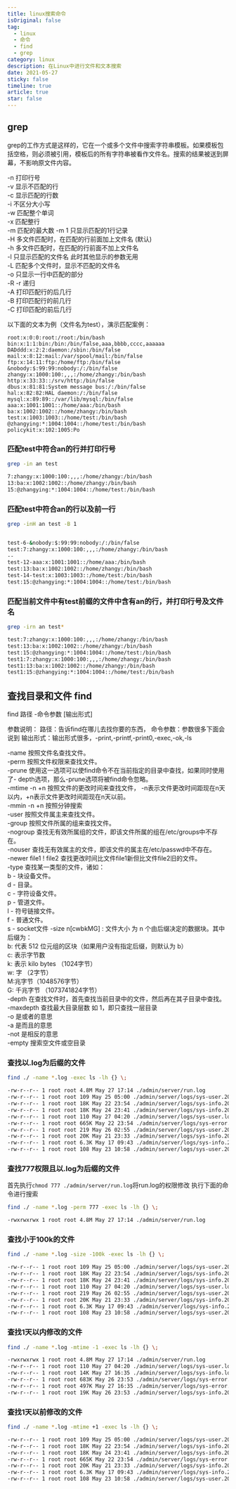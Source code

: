 ```yaml
---
title: linux搜索命令
isOriginal: false
tag:
  - linux
  - 命令
  - find
  - grep
category: linux
description: 在Linux中进行文件和文本搜索
date: 2021-05-27
sticky: false
timeline: true
article: true
star: false
---
```


## grep

grep的工作方式是这样的，它在一个或多个文件中搜索字符串模板。如果模板包括空格，则必须被引用，模板后的所有字符串被看作文件名。搜索的结果被送到屏幕，不影响原文件内容。

-n 打印行号  
-v 显示不匹配的行  
-c 显示匹配的行数  
-i 不区分大小写  
-w 匹配整个单词  
-x 匹配整行  
-m 匹配的最大数 -m 1 只显示匹配的1行记录  
-H 多文件匹配时，在匹配的行前面加上文件名 (默认)  
-h 多文件匹配时，在匹配的行前面不加上文件名  
-l 只显示匹配的文件名 此时其他显示的参数无用  
-L 匹配多个文件时，显示不匹配的文件名  
-o 只显示一行中匹配的部分  
-R -r 递归  
-A 打印匹配行的后几行  
-B 打印匹配行的前几行  
-C 打印匹配的前后几行  

以下面的文本为例（文件名为test），演示匹配案例：

```
root:x:0:0:root:/root:/bin/bash
bin:x:1:1:bin:/bin:/bin/false,aaa,bbbb,cccc,aaaaaa
DADddd:x:2:2:daemon:/sbin:/bin/false
mail:x:8:12:mail:/var/spool/mail:/bin/false
ftp:x:14:11:ftp:/home/ftp:/bin/false
&nobody:$:99:99:nobody:/:/bin/false
zhangy:x:1000:100:,,,:/home/zhangy:/bin/bash
http:x:33:33::/srv/http:/bin/false
dbus:x:81:81:System message bus:/:/bin/false
hal:x:82:82:HAL daemon:/:/bin/false
mysql:x:89:89::/var/lib/mysql:/bin/false
aaa:x:1001:1001::/home/aaa:/bin/bash
ba:x:1002:1002::/home/zhangy:/bin/bash
test:x:1003:1003::/home/test:/bin/bash
@zhangying:*:1004:1004::/home/test:/bin/bash
policykit:x:102:1005:Po
```

### 匹配test中符合an的行并打印行号

```sh
grep -in an test

7:zhangy:x:1000:100:,,,:/home/zhangy:/bin/bash
13:ba:x:1002:1002::/home/zhangy:/bin/bash
15:@zhangying:*:1004:1004::/home/test:/bin/bash
```


### 匹配test中符合an的行以及前一行

```sh
grep -inH an test -B 1


test-6-&nobody:$:99:99:nobody:/:/bin/false
test:7:zhangy:x:1000:100:,,,:/home/zhangy:/bin/bash
--
test-12-aaa:x:1001:1001::/home/aaa:/bin/bash
test:13:ba:x:1002:1002::/home/zhangy:/bin/bash
test-14-test:x:1003:1003::/home/test:/bin/bash
test:15:@zhangying:*:1004:1004::/home/test:/bin/bash
```

### 匹配当前文件中有test前缀的文件中含有an的行，并打印行号及文件名

```sh
grep -irn an test*

test:7:zhangy:x:1000:100:,,,:/home/zhangy:/bin/bash
test:13:ba:x:1002:1002::/home/zhangy:/bin/bash
test:15:@zhangying:*:1004:1004::/home/test:/bin/bash
test1:7:zhangy:x:1000:100:,,,:/home/zhangy:/bin/bash
test1:13:ba:x:1002:1002::/home/zhangy:/bin/bash
test1:15:@zhangying:*:1004:1004::/home/test:/bin/bash
```

## 查找目录和文件 find

find 路径 -命令参数 [输出形式]

参数说明：
路径：告诉find在哪儿去找你要的东西，
命令参数：参数很多下面会说到
输出形式：输出形式很多，-print,-printf,-print0,-exec,-ok,-ls

-name 按照文件名查找文件。  
-perm 按照文件权限来查找文件。  
-prune 使用这一选项可以使find命令不在当前指定的目录中查找，如果同时使用了- depth选项，那么-prune选项将被find命令忽略。  
-mtime -n +n 按照文件的更改时间来查找文件， -n表示文件更改时间距现在n天以内，+n表示文件更改时间距现在n天以前。  
-mmin -n +n 按照分钟搜索  
-user 按照文件属主来查找文件。  
-group 按照文件所属的组来查找文件。  
-nogroup 查找无有效所属组的文件，即该文件所属的组在/etc/groups中不存在。  
-nouser 查找无有效属主的文件，即该文件的属主在/etc/passwd中不存在。  
-newer file1 ! file2 查找更改时间比文件file1新但比文件file2旧的文件。  
-type 查找某一类型的文件，诸如：  
    b - 块设备文件。  
    d - 目录。  
    c - 字符设备文件。  
    p - 管道文件。  
    l - 符号链接文件。  
    f - 普通文件。  
    s - socket文件
-size n[cwbkMG] : 文件大小 为 n 个由后缀决定的数据块。其中后缀为：  
    b: 代表 512 位元组的区块（如果用户没有指定后缀，则默认为 b）  
    c: 表示字节数  
    k: 表示 kilo bytes （1024字节）  
    w: 字 （2字节）  
    M:兆字节（1048576字节）  
    G: 千兆字节 （1073741824字节）  
-depth 在查找文件时，首先查找当前目录中的文件，然后再在其子目录中查找。  
-maxdepth 查找最大目录层数 如 1，即只查找一层目录  
-o 是或者的意思  
-a 是而且的意思  
-not 是相反的意思  
-empty 搜索空文件或空目录  

### 查找以.log为后缀的文件

```sh
find ./ -name *.log -exec ls -lh {} \;

-rw-r--r-- 1 root root 4.8M May 27 17:14 ./admin/server/run.log
-rw-r--r-- 1 root root 109 May 25 05:00 ./admin/server/logs/sys-user.2021-05-25.log
-rw-r--r-- 1 root root 18K May 22 23:54 ./admin/server/logs/sys-info.2021-05-22.log
-rw-r--r-- 1 root root 18K May 24 23:41 ./admin/server/logs/sys-info.2021-05-24.log
-rw-r--r-- 1 root root 110 May 27 04:20 ./admin/server/logs/sys-user.log
-rw-r--r-- 1 root root 665K May 22 23:54 ./admin/server/logs/sys-error.2021-05-22.log
-rw-r--r-- 1 root root 219 May 26 02:55 ./admin/server/logs/sys-user.2021-05-26.log
-rw-r--r-- 1 root root 20K May 21 23:33 ./admin/server/logs/sys-info.2021-05-21.log
-rw-r--r-- 1 root root 6.3K May 17 09:43 ./admin/server/logs/sys-info.2021-05-17.log
-rw-r--r-- 1 root root 108 May 23 10:58 ./admin/server/logs/sys-user.2021-05-23.log
```

### 查找777权限且以.log为后缀的文件

首先执行`chmod 777 ./admin/server/run.log`将run.log的权限修改
执行下面的命令进行搜索

```sh
find ./ -name *.log -perm 777 -exec ls -lh {} \;

-rwxrwxrwx 1 root root 4.8M May 27 17:14 ./admin/server/run.log
```

### 查找小于100k的文件

```sh
find ./ -name *.log -size -100k -exec ls -lh {} \;

-rw-r--r-- 1 root root 109 May 25 05:00 ./admin/server/logs/sys-user.2021-05-25.log
-rw-r--r-- 1 root root 18K May 22 23:54 ./admin/server/logs/sys-info.2021-05-22.log
-rw-r--r-- 1 root root 18K May 24 23:41 ./admin/server/logs/sys-info.2021-05-24.log
-rw-r--r-- 1 root root 110 May 27 04:20 ./admin/server/logs/sys-user.log
-rw-r--r-- 1 root root 219 May 26 02:55 ./admin/server/logs/sys-user.2021-05-26.log
-rw-r--r-- 1 root root 20K May 21 23:33 ./admin/server/logs/sys-info.2021-05-21.log
-rw-r--r-- 1 root root 6.3K May 17 09:43 ./admin/server/logs/sys-info.2021-05-17.log
-rw-r--r-- 1 root root 108 May 23 10:58 ./admin/server/logs/sys-user.2021-05-23.log

```

### 查找1天以内修改的文件

```sh
find ./ -name *.log -mtime -1 -exec ls -lh {} \;

-rwxrwxrwx 1 root root 4.8M May 27 17:14 ./admin/server/run.log
-rw-r--r-- 1 root root 110 May 27 04:20 ./admin/server/logs/sys-user.log
-rw-r--r-- 1 root root 14K May 27 16:35 ./admin/server/logs/sys-info.log
-rw-r--r-- 1 root root 683K May 26 23:53 ./admin/server/logs/sys-error.2021-05-26.log
-rw-r--r-- 1 root root 497K May 27 16:35 ./admin/server/logs/sys-error.log
-rw-r--r-- 1 root root 19K May 26 23:53 ./admin/server/logs/sys-info.2021-05-26.log
```

### 查找1天以前修改的文件

```sh
find ./ -name *.log -mtime +1 -exec ls -lh {} \;

-rw-r--r-- 1 root root 109 May 25 05:00 ./admin/server/logs/sys-user.2021-05-25.log
-rw-r--r-- 1 root root 18K May 22 23:54 ./admin/server/logs/sys-info.2021-05-22.log
-rw-r--r-- 1 root root 18K May 24 23:41 ./admin/server/logs/sys-info.2021-05-24.log
-rw-r--r-- 1 root root 665K May 22 23:54 ./admin/server/logs/sys-error.2021-05-22.log
-rw-r--r-- 1 root root 20K May 21 23:33 ./admin/server/logs/sys-info.2021-05-21.log
-rw-r--r-- 1 root root 6.3K May 17 09:43 ./admin/server/logs/sys-info.2021-05-17.log
-rw-r--r-- 1 root root 108 May 23 10:58 ./admin/server/logs/sys-user.2021-05-23.log
```
